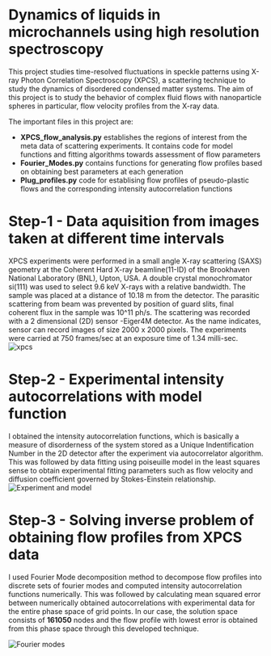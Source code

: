 # Dynamics of liquids in microchannels using high resolution spectroscopy
This project studies time-resolved fluctuations in speckle patterns using X-ray Photon Correlation Spectroscopy (XPCS), a scattering technique to study the dynamics of disordered condensed matter systems. The aim of this project is to study the behavior of complex fluid flows with nanoparticle spheres in particular, flow velocity profiles from the X-ray data.

The important files in this project are:
* **XPCS_flow_analysis.py** establishes the regions of interest from the meta data of scattering experiments. It contains code for model functions and fitting algorithms towards assessment of flow parameters
* **Fourier_Modes.py** contains functions for generating flow profiles based on obtaining best parameters at each generation  
* **Plug_profiles.py** code for establising flow profiles of pseudo-plastic flows and the corresponding intensity autocorrelation functions

# Step-1 - Data aquisition from images taken at different time intervals
XPCS experiments were performed in a small angle X-ray scattering
(SAXS) geometry at the Coherent Hard X-ray beamline(11-ID) of the Brookhaven
National Laboratory (BNL), Upton, USA. A double crystal monochromator si(111)
was used to select 9.6 keV X-rays with a relative bandwidth. The sample
was placed at a distance of 10.18 m from the detector. The parasitic scattering
from beam was prevented by position of guard slits, final coherent flux in the sample was 10^11 ph/s. The scattering was recorded with a 2 dimensional (2D) sensor -Eiger4M detector. As the name indicates, sensor can record images of size 2000 x 2000 pixels. The experiments were carried at 750 frames/sec at an exposure time of 1.34 milli-sec.
![xpcs](https://user-images.githubusercontent.com/63168221/102576496-a8386280-40c3-11eb-8e24-ce4d84af2bb4.png)
# Step-2 - Experimental intensity autocorrelations with model function
I obtained the intensity autocorrelation functions, which is basically a measure of disorderness of the system stored as a Unique Indentification Number in the 2D detector after the experiment via autocorrelator algorithm. This was followed by data fitting using poiseuille model in the least squares sense to obtain experimental fitting parameters such as flow velocity and diffusion coefficient governed by Stokes-Einstein relationship.
![Experiment and model](https://user-images.githubusercontent.com/63168221/102661496-f04e9800-414a-11eb-8093-cbefcdd9f106.png)
# Step-3 - Solving inverse problem of obtaining flow profiles from XPCS data
 I used Fourier Mode decomposition method to decompose flow profiles into discrete sets of fourier modes and computed intensity autocorrelation functions numerically. This was followed by calculating mean squared error between numerically obtained autocorrelations with experimental data for the entire phase space of grid points. In our case, the solution space consists of **161050** nodes and the flow profile with lowest error is obtained from this phase space through this developed technique.
 
![Fourier modes](https://user-images.githubusercontent.com/63168221/102646760-9e017d00-4132-11eb-97c4-99b2e747db81.png)
